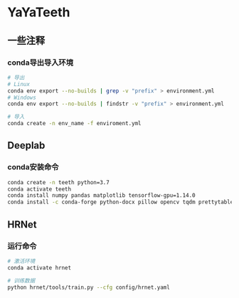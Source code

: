 # YaYaTeeth

## 一些注释

### conda导出导入环境

```bash
# 导出
# Linux
conda env export --no-builds | grep -v "prefix" > environment.yml
# Windows
conda env export --no-builds | findstr -v "prefix" > environment.yml

# 导入
conda create -n env_name -f enviroment.yml
```

## Deeplab

### conda安装命令

```bash
conda create -n teeth python=3.7
conda activate teeth
conda install numpy pandas matplotlib tensorflow-gpu=1.14.0
conda install -c conda-forge python-docx pillow opencv tqdm prettytable scikit-learn
```

## HRNet

### 运行命令

```bash
# 激活环境
conda activate hrnet

# 训练数据
python hrnet/tools/train.py --cfg config/hrnet.yaml
```
